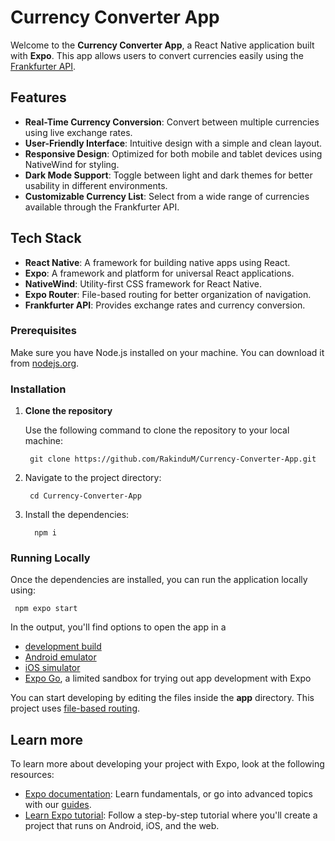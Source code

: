 # Currency Converter App

Welcome to the **Currency Converter App**, a React Native application built with **Expo**. This app allows users to convert currencies easily using the [Frankfurter API](https://www.frankfurter.app/).

## Features

- **Real-Time Currency Conversion**: Convert between multiple currencies using live exchange rates.
- **User-Friendly Interface**: Intuitive design with a simple and clean layout.
- **Responsive Design**: Optimized for both mobile and tablet devices using NativeWind for styling.
- **Dark Mode Support**: Toggle between light and dark themes for better usability in different environments.
- **Customizable Currency List**: Select from a wide range of currencies available through the Frankfurter API.

## Tech Stack

- **React Native**: A framework for building native apps using React.
- **Expo**: A framework and platform for universal React applications.
- **NativeWind**: Utility-first CSS framework for React Native.
- **Expo Router**: File-based routing for better organization of navigation.
- **Frankfurter API**: Provides exchange rates and currency conversion.

### Prerequisites

Make sure you have Node.js installed on your machine. You can download it from [nodejs.org](https://nodejs.org/).

### Installation

1. **Clone the repository**

   Use the following command to clone the repository to your local machine:

        git clone https://github.com/RakinduM/Currency-Converter-App.git

2. Navigate to the project directory:

        cd Currency-Converter-App

3. Install the dependencies:

         npm i

### Running Locally
Once the dependencies are installed, you can run the application locally using:

     npm expo start

In the output, you'll find options to open the app in a

- [development build](https://docs.expo.dev/develop/development-builds/introduction/)
- [Android emulator](https://docs.expo.dev/workflow/android-studio-emulator/)
- [iOS simulator](https://docs.expo.dev/workflow/ios-simulator/)
- [Expo Go](https://expo.dev/go), a limited sandbox for trying out app development with Expo

You can start developing by editing the files inside the **app** directory. This project uses [file-based routing](https://docs.expo.dev/router/introduction).

## Learn more

To learn more about developing your project with Expo, look at the following resources:

- [Expo documentation](https://docs.expo.dev/): Learn fundamentals, or go into advanced topics with our [guides](https://docs.expo.dev/guides).
- [Learn Expo tutorial](https://docs.expo.dev/tutorial/introduction/): Follow a step-by-step tutorial where you'll create a project that runs on Android, iOS, and the web.



